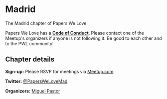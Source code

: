 # Madrid

The Madrid chapter of Papers We Love

Papers We Love has a **[Code of Conduct](https://github.com/papers-we-love/papers-we-love/blob/master/CODE_OF_CONDUCT.md)**. Please contact one of the Meetup's organizers if anyone is not following it. Be good to each other and to the PWL community!

<h2>Chapter details</h2>

<strong>Sign-up:</strong> Please RSVP for meetings via <a href="http://www.meetup.com/Papers-We-Love-Madrid">Meetup.com</a>

<strong>Twitter:</strong> [@PapersWeLoveMad](https://twitter.com/PapersWeLoveMad)

<strong>Organizers:</strong> [Miguel Pastor](http://www.meetup.com/Papers-We-Love-Madrid/members/21366541/)
